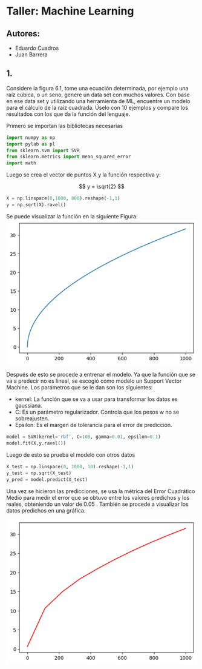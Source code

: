 # Taller: Machine Learning

## Autores:
- Eduardo Cuadros
- Juan Barrera

## 1.

Considere la figura 6.1, tome una ecuación determinada, por ejemplo una raíz cúbica, o un
seno, genere un data set con muchos valores. Con base en ese data set y utilizando una
herramienta de ML, encuentre un modelo para el cálculo de la raíz cuadrada. Úselo con 10
ejemplos y compare los resultados con los que da la función del lenguaje.

Primero se importan las bibliotecas necesarias


```python
import numpy as np
import pylab as pl
from sklearn.svm import SVR
from sklearn.metrics import mean_squared_error
import math
```

Luego se crea el vector de puntos X y la función respectiva y:

$$ y = \sqrt{2} $$


```python
X = np.linspace(0,1000, 800).reshape(-1,1)
y = np.sqrt(X).ravel()
```

Se puede visualizar la función en la siguiente Figura:
![alt text](imgs\image.png)

Después de esto se procede a entrenar el modelo. Ya que la función que se va a predecir no es lineal, se escogió 
como modelo un Support Vector Machine. Los parámetros que se le dan son los siguientes:

- kernel: La función que se va a usar para transformar los datos es gaussiana.
- C: Es un parámetro regularizador. Controla que los pesos w no se sobreajusten.
- Epsilon: Es el margen de tolerancia para el error de predicción.

```python
model = SVR(kernel='rbf', C=100, gamma=0.01, epsilon=0.1)
model.fit(X,y.ravel())
```

Luego de esto se prueba el modelo con otros datos 

```python
X_test = np.linspace(0, 1000, 10).reshape(-1,1)
y_test = np.sqrt(X_test)
y_pred = model.predict(X_test)
```

Una vez se hicieron las predicciones, se usa la métrica del Error Cuadrático Medio para medir
el error que se obtuvo entre los valores predichos y los reales, obteniendo un valor de 0.05 . También se procede a visualizar los datos predichos en una gráfica.

![alt text](imgs\image2.png)



